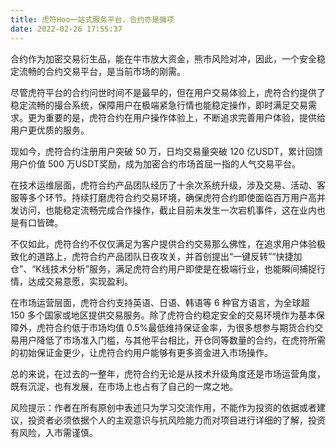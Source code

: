 ```yaml
---
title: 虎符Hoo一站式服务平台，合约亦是强项
date: 2022-02-26 17:55:37
---
```

合约作为加密交易衍生品，能在牛市放大资金，熊市风险对冲，因此，一个安全稳定流畅的合约交易平台，是当前市场的刚需。

 

尽管虎符平台的合约问世时间不是最早的，但在用户交易体验上，虎符合约提供了稳定流畅的撮合系统，保障用户在极端紧急行情也能稳定操作，即时满足交易需求。更为重要的是，虎符合约在用户操作体验上，不断追求完善用户体验，提供给用户更优质的服务。

 

现如今，虎符合约注册用户突破 50 万，日均交易量突破 120 亿USDT，累计回馈用户价值 500 万USDT奖励，成为加密合约市场首屈一指的人气交易平台。

 

在技术运维层面，虎符合约产品团队经历了十余次系统升级，涉及交易、活动、客服等多个环节。持续打磨虎符合约交易环境，确保虎符合约即使面临百万用户高并发访问，也能稳定流畅完成合作操作，截止目前未发生一次宕机事件，这在业内也是有口皆碑。

 

不仅如此，虎符合约不仅仅满足为客户提供合约交易那么佛性，在追求用户体验极致化的道路上，虎符合约产品团队日夜攻关，并首创提出“一键反转”“快捷加仓”、“K线技术分析”服务，满足虎符合约用户即使是在极端行业，也能瞬间捕捉行情，达成交易意愿，实现盈利。

 

在市场运营层面，虎符合约支持英语、日语、韩语等 6 种官方语言，为全球超 150 多个国家或地区提供交易服务。除了虎符合约稳定安全的交易环境作为基本保障外，虎符合约低于市场均值 0.5%最低维持保证金率，为很多想参与期货合约交易用户降低了市场准入门槛，与其他平台相比，开仓同等数量的合约，在虎符所需的初始保证金更少，让虎符合约用户能够有更多资金进入市场操作。

 

总的来说，在过去的一整年，虎符合约无论是从技术升级角度还是市场运营角度，既有沉淀，也有发展，在市场上也占有了自己的一席之地。

 

 风险提示：作者在所有原创中表述只为学习交流作用，不能作为投资的依据或者建议，投资者必须依据个人的主观意识与抗风险能力而对项目进行详细的了解，投资有风险，入市需谨慎。   